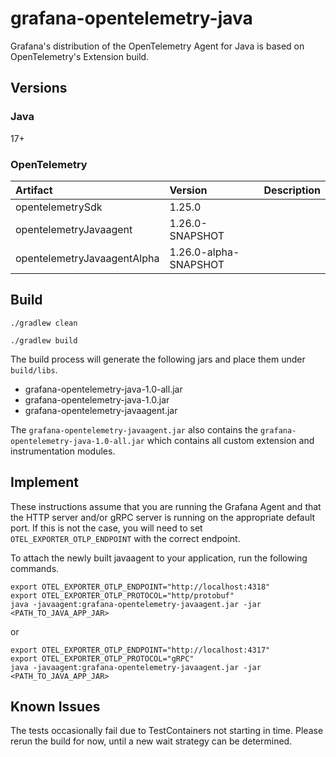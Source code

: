 # grafana-opentelemetry-java
Grafana's distribution of the OpenTelemetry Agent for Java is based on OpenTelemetry's Extension build.

## Versions

### Java
17+

### OpenTelemetry

| Artifact                          | Version                   | Description |
|:----------------------------------|:--------------------------|-------------|
| opentelemetrySdk                  | 1.25.0                    |             |
| opentelemetryJavaagent            | 1.26.0-SNAPSHOT           |             |
| opentelemetryJavaagentAlpha       | 1.26.0-alpha-SNAPSHOT     |             |

## Build

```
./gradlew clean
```

```
./gradlew build
```

The build process will generate the following jars and place them under `build/libs`.

* grafana-opentelemetry-java-1.0-all.jar
* grafana-opentelemetry-java-1.0.jar
* grafana-opentelemetry-javaagent.jar

The `grafana-opentelemetry-javaagent.jar` also contains the `grafana-opentelemetry-java-1.0-all.jar` which contains
all custom extension and instrumentation modules.

## Implement
These instructions assume that you are running the Grafana Agent and that the HTTP server and/or gRPC server
is running on the appropriate default port.  If this is not the case, you will need to set `OTEL_EXPORTER_OTLP_ENDPOINT` with 
the correct endpoint.

To attach the newly built javaagent to your application, run the following commands.

```
export OTEL_EXPORTER_OTLP_ENDPOINT="http://localhost:4318"
export OTEL_EXPORTER_OTLP_PROTOCOL="http/protobuf"
java -javaagent:grafana-opentelemetry-javaagent.jar -jar <PATH_TO_JAVA_APP_JAR>
```
or

```
export OTEL_EXPORTER_OTLP_ENDPOINT="http://localhost:4317"
export OTEL_EXPORTER_OTLP_PROTOCOL="gRPC"
java -javaagent:grafana-opentelemetry-javaagent.jar -jar <PATH_TO_JAVA_APP_JAR>
```

## Known Issues

The tests occasionally fail due to TestContainers not starting in time.  Please rerun the build for now, until
a new wait strategy can be determined.